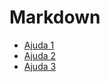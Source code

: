# Markdown

- [Ajuda 1](https://help.github.com/en/github/writing-on-github/basic-writing-and-formatting-syntax)
- [Ajuda 2](https://github.com/adam-p/markdown-here/wiki/Markdown-Cheatsheet)
- [Ajuda 3](https://guides.github.com/pdfs/markdown-cheatsheet-online.pdf)